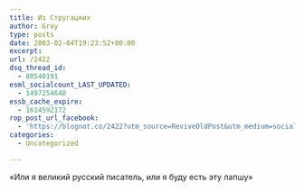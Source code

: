 ```yaml
---
title: Из Стругацких
author: Gray
type: posts
date: 2003-02-04T19:23:52+00:00
excerpt:
url: /2422
dsq_thread_id:
  - 80540191
esml_socialcount_LAST_UPDATED:
  - 1497254648
essb_cache_expire:
  - 1614592172
rop_post_url_facebook:
  - 'https://blognot.co/2422?utm_source=ReviveOldPost&utm_medium=social&utm_campaign=ReviveOldPost'
categories:
  - Uncategorized

---
```








&laquo;Или я&nbsp;великий русский писатель, или я&nbsp;буду есть эту лапшу&raquo;